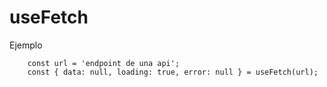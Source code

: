 # useFetch

Ejemplo 

```
    const url = 'endpoint de una api';
    const { data: null, loading: true, error: null } = useFetch(url);
```

